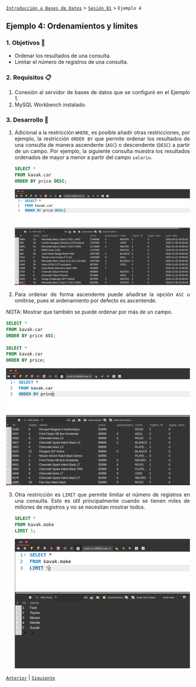 [`Introducción a Bases de Datos`](../../Readme.md) > [`Sesión 01`](../Readme.md) > `Ejemplo 4`

## Ejemplo 4: Ordenamientos y límites

<div style="text-align: justify;">

### 1. Objetivos :dart:

- Ordenar los resultados de una consulta.
- Limitar el número de registros de una consulta.

### 2. Requisitos :clipboard:

1. Conexión al servidor de bases de datos que se configuró en el Ejemplo 1.
2. MySQL Workbench instalado.

### 3. Desarrollo :rocket:

1. Adicional a la restricción `WHERE`, es posible añadir otras restricciones, por ejemplo, la restricción `ORDER BY` que permite ordenar los resultados de una consulta de manera ascendente (`ASC`) o descendente (`DESC`) a partir de un campo. Por ejemplo, la siguiente consulta muestra los resultados ordenados de mayor a menor a partir del campo `salario`.

   ```sql
   SELECT *
   FROM kavak.car
   ORDER BY price DESC;
   ```
   
   ![imagen](imagenes/s1we41.png)

2. Para ordenar de forma ascendente puede añadirse la opción `ASC` u omitirse, pues el ordenamiento por defecto es ascentende.

NOTA: Mostrar que también se puede ordenar por más de un campo.

   ```sql
   SELECT *
   FROM kavak.car
   ORDER BY price ASC;
   
   SELECT *
   FROM kavak.car
   ORDER BY price;
   ```
   
   ![imagen](imagenes/s1we42.png)

3. Otra restricción es `LIMIT` que permite limitar el número de registros en una consulta. Esto es útil principalmente cuando se tienen miles de millones de registros y no se necesitan mostrar todos.

   ```sql
   SELECT *
   FROM kavak.make
   LIMIT 5;
   ```
 
   ![imagen](imagenes/s1we43.png)

[`Anterior`](../Readme.md#ordenamientos-y-límites) | [`Siguiente`](../Reto-03/Readme.md)

</div>
